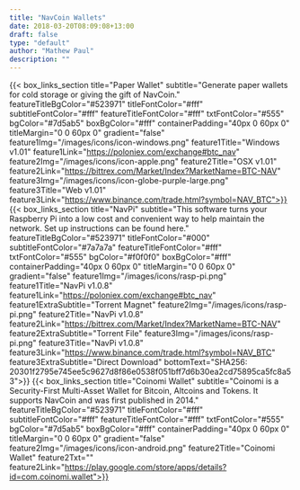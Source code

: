 ```yaml
---
title: "NavCoin Wallets"
date: 2018-03-20T08:09:08+13:00
draft: false
type: "default"
author: "Mathew Paul"
description: ""
---
```

{{< box_links_section
    title="Paper Wallet"
    subtitle="Generate paper wallets for cold storage or giving the gift of NavCoin."
    featureTitleBgColor="#523971"
    titleFontColor="#fff"
    subtitleFontColor="#fff"
    featureTitleFontColor="#fff"
    txtFontColor="#555"
    bgColor="#7d5ab5"
    boxBgColor="#fff"
    containerPadding="40px 0 60px 0"
    titleMargin="0 0 60px 0"
    gradient="false"
    feature1Img="/images/icons/icon-windows.png"
    feature1Title="Windows v1.01"
    feature1Link="https://poloniex.com/exchange#btc_nav"
    feature2Img="/images/icons/icon-apple.png"
    feature2Title="OSX v1.01"
    feature2Link="https://bittrex.com/Market/Index?MarketName=BTC-NAV"
    feature3Img="/images/icons/icon-globe-purple-large.png"
    feature3Title="Web v1.01"
    feature3Link="https://www.binance.com/trade.html?symbol=NAV_BTC">}}
{{< box_links_section
    title="NavPi"
    subtitle="This software turns your Raspberry Pi into a low cost and convenient way to help maintain the network. Set up instructions can be found here."
    featureTitleBgColor="#523971"
    titleFontColor="#000"
    subtitleFontColor="#7a7a7a"
    featureTitleFontColor="#fff"
    txtFontColor="#555"
    bgColor="#f0f0f0"
    boxBgColor="#fff"
    containerPadding="40px 0 60px 0"
    titleMargin="0 0 60px 0"
    gradient="false"
    feature1Img="/images/icons/rasp-pi.png"
    feature1Title="NavPi v1.0.8"
    feature1Link="https://poloniex.com/exchange#btc_nav"
    feature1ExtraSubtitle="Torrent Magnet"
    feature2Img="/images/icons/rasp-pi.png"
    feature2Title="NavPi v1.0.8"
    feature2Link="https://bittrex.com/Market/Index?MarketName=BTC-NAV"
    feature2ExtraSubtitle="Torrent File"
    feature3Img="/images/icons/rasp-pi.png"
    feature3Title="NavPi v1.0.8"
    feature3Link="https://www.binance.com/trade.html?symbol=NAV_BTC"
    feature3ExtraSubtitle="Direct Download"
    bottomText="SHA256: 20301f2795e745ee5c9627d8f86e0538f051bff7d6b30ea2cd75895ca5fc8a53">}}
{{< box_links_section
    title="Coinomi Wallet"
    subtitle="Coinomi is a Security-First Multi-Asset Wallet for Bitcoin, Altcoins and Tokens. It supports NavCoin and was first published in 2014."
    featureTitleBgColor="#523971"
    titleFontColor="#fff"
    subtitleFontColor="#fff"
    featureTitleFontColor="#fff"
    txtFontColor="#555"
    bgColor="#7d5ab5"
    boxBgColor="#fff"
    containerPadding="40px 0 60px 0"
    titleMargin="0 0 60px 0"
    gradient="false"
    feature2Img="/images/icons/icon-android.png"
    feature2Title="Coinomi Wallet"
    feature2Txt=""
    feature2Link="https://play.google.com/store/apps/details?id=com.coinomi.wallet">}}
    